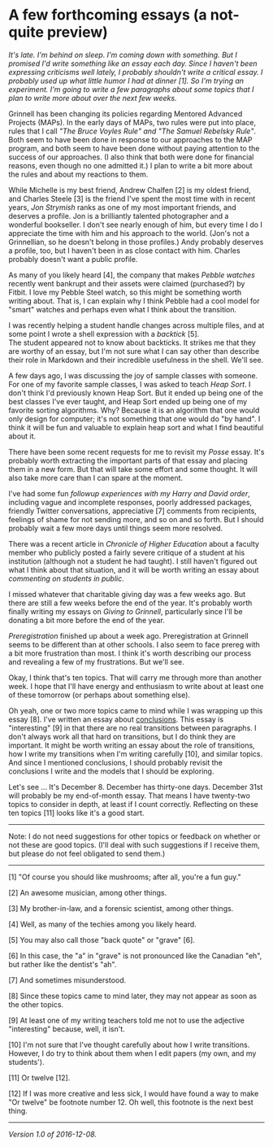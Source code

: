 A few forthcoming essays (a not-quite preview)
==============================================

*It's late.  I'm behind on sleep.  I'm coming down with something.  But I
promised I'd write something like an essay each day.  Since I haven't
been expressing criticisms well lately, I probably shouldn't write a
critical essay.  I probably used up what little humor I had at dinner [1].
So I'm trying an experiment.  I'm going to write a few paragraphs about
some topics that I plan to write more about over the next few weeks.*

Grinnell has been changing its policies regarding Mentored Advanced Projects
(MAPs).  In the early days of MAPs, two rules were put into place, rules
that I call *"The Bruce Voyles Rule" and "The Samuel Rebelsky Rule"*.  Both
seem to have been done in response to our approaches to the MAP program,
and both seem to have been done without paying attention to the success
of our approaches.  (I also think that both were done for financial reasons,
even though no one admitted it.)  I plan to write a bit more about the
rules and about my reactions to them.

While Michelle is my best friend, Andrew Chalfen [2] is my oldest friend,
and Charles Steele [3] is the friend I've spent the most time with in
recent years, *Jon Strymish* ranks as one of my most important friends,
and deserves a profile.  Jon is a brilliantly talented photographer and
a wonderful bookseller.  I don't see nearly enough of him, but every
time I do I appreciate the time with him and his approach to the world.
(Jon's not a Grinnellian, so he doesn't belong in those profiles.)
Andy probably deserves a profile, too, but I haven't been in as close
contact with him.  Charles probably doesn't want a public profile.

As many of you likely heard [4], the company that makes *Pebble watches*
recently went bankrupt and their assets were claimed (purchased?) by
Fitbit.  I love my Pebble Steel watch, so this might be something worth
writing about.  That is, I can explain why I think Pebble had a cool
model for "smart" watches and perhaps even what I think about the
transition.

I was recently helping a student handle changes across multiple files,
and at some point I wrote a shell expression with a *backtick* [5].  
The student appeared not to know about backticks.  It strikes me that
they are worthy of an essay, but I'm not sure what I can say other than
describe their role in Markdown and their incredible usefulness in the
shell.  We'll see.

A few days ago, I was discussing the joy of sample classes with someone.
For one of my favorite sample classes, I was asked to teach *Heap Sort*.  I
don't think I'd previously known Heap Sort.  But it ended up being one of
the best classes I've ever taught, and Heap Sort ended up being one of
my favorite sorting algorithms.  Why?  Because it is an algorithm that
one would only design for computer; it's not something that one would do
"by hand".  I think it will be fun and valuable to explain heap sort and
what I find beautiful about it.

There have been some recent requests for me to revisit my *Posse* essay.
It's probably worth extracting the important parts of that essay and
placing them in a new form.  But that will take some effort and some 
thought.  It will also take more care than I can spare at the moment.

I've had some fun *followup experiences with my Harry and David order*,
including vague and incomplete responses, poorly addressed packages,
friendly Twitter conversations, appreciative [7] comments from recipients,
feelings of shame for not sending more, and so on and so forth.  But I
should probably wait a few more days until things seem more resolved.

There was a recent article in *Chronicle of Higher Education* about
a faculty member who publicly posted a fairly severe critique of a
student at his institution (although not a student he had taught).
I still haven't figured out what I think about that situation, and it
will be worth writing an essay about *commenting on students in public*.

I missed whatever that charitable giving day was a few weeks ago.
But there are still a few weeks before the end of the year.  It's
probably worth finally writing my essays on *Giving to Grinnell*,
particularly since I'll be donating a bit more before the end of
the year.

*Preregistration* finished up about a week ago.  Preregistration at
Grinnell seems to be different than at other schools.  I also seem
to face prereg with a bit more frustration than most.  I think it's
worth describing our process and revealing a few of my frustrations.
But we'll see.

Okay, I think that's ten topics.  That will carry me through more than
another week.  I hope that I'll have energy and enthusiasm to write 
about at least one of these tomorrow (or perhaps about something else).

Oh yeah, one or two more topics came to mind while I was wrapping up this
essay [8].  I've written an essay about [conclusions](wrapping-up.html).
This essay is "interesting" [9] in that there are no real transitions
between paragraphs.  I don't always work all that hard on transitions,
but I do think they are important.  It might be worth writing an essay
about the role of transitions, how I write my transitions when I'm writing
carefully [10], and similar topics.  And since I mentioned conclusions,
I should probably revisit the conclusions I write and the models that
I should be exploring.

Let's see ... It's December 8.  December has thirty-one days.  December
31st will probably be my end-of-month essay.  That means I have twenty-two
topics to consider in depth, at least if I count correctly.  Reflecting
on these ten topics [11] looks like it's a good start.

---

Note: I do not need suggestions for other topics or feedback on whether
or not these are good topics.  (I'll deal with such suggestions if I
receive them, but please do not feel obligated to send them.)

---

[1] "Of course you should like mushrooms; after all, you're a fun guy."

[2] An awesome musician, among other things.

[3] My brother-in-law, and a forensic scientist, among other things.

[4] Well, as many of the techies among you likely heard.

[5] You may also call those "back quote" or "grave" [6].

[6] In this case, the "a" in "grave" is not pronounced like the
Canadian "eh", but rather like the dentist's "ah".

[7] And sometimes misunderstood.

[8] Since these topics came to mind later, they may not appear as soon
as the other topics.

[9] At least one of my writing teachers told me not to use the
adjective "interesting" because, well, it isn't.

[10] I'm not sure that I've thought carefully about how I write
transitions.  However, I do try to think about them when I edit
papers (my own, and my students').

[11] Or twelve [12].

[12] If I was more creative and less sick, I would have found a way
to make "Or twelve" be footnote number 12.  Oh well, this footnote is
the next best thing.

---

*Version 1.0 of 2016-12-08.*
